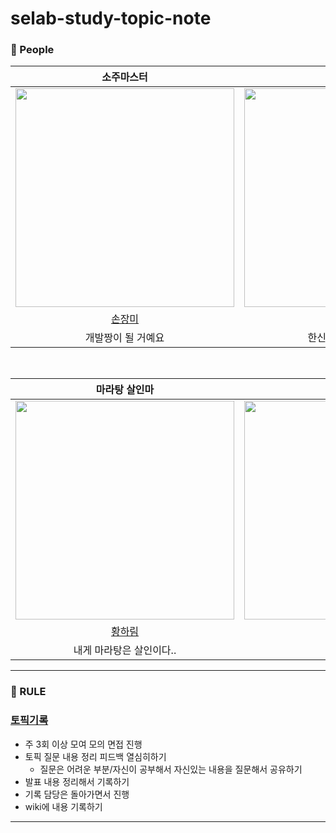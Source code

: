 # selab-study-topic-note

### 🙆 People

<div align="center">

|  소주마스터  |  알콜 킬러   |  의정부핵꿀밤 |
| :----------------: | :----------------: |  :----------------: |
|<img src="https://avatars.githubusercontent.com/u/71416769?v=4" height="350" width="350"/>|<img src="https://avatars.githubusercontent.com/u/50690859?v=4"  height="350" width="350"/>| <img src="https://avatars.githubusercontent.com/u/79418036?v=4" height="350" width="350"/> |
|[손장미](https://github.com/sonrose)|[황인준](https://github.com/InJun2)|[염지원](https://github.com/xx10222) |
|개발짱이 될 거예요|한신대 16학번 최약체|👑퀸벨로퍼👑|

<br>

|  마라탕 살인마  | | |
| :----------------: | :----------------: |  :----------------: |
|<img src="https://avatars.githubusercontent.com/u/76032947?v=4" height="350" width="350"/> | <img src="https://avatars.githubusercontent.com/u/61265675?v=4" height="350" width="350"/> |<img src="https://avatars.githubusercontent.com/u/108856498?v=4" height="350" width="350"/>|
|[황하림](https://github.com/HwangHarim)|[이상호](https://github.com/LSH-3016)|[김기현](https://github.com/KimKiHyun0206)|
|내게 마라탕은 살인이다..| | |

</div>
  
---

### 🤙 RULE

### [토픽기록](https://github.com/selab-hs/selab-study-topic-note/wiki)
- 주 3회 이상 모여 모의 면접 진행
- 토픽 질문 내용 정리 피드백 열심히하기
  - 질문은 어려운 부분/자신이 공부해서 자신있는 내용을 질문해서 공유하기
- 발표 내용 정리해서 기록하기
- 기록 담당은 돌아가면서 진행
- wiki에 내용 기록하기
---
